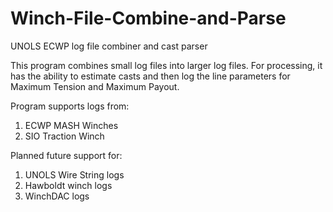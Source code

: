 # Winch-File-Combine-and-Parse
UNOLS ECWP log file combiner and cast parser

This program combines small log files into larger log files. For processing, it has the ability to estimate casts and then log the line parameters for Maximum Tension and Maximum Payout.

Program supports logs from:
1. ECWP MASH Winches
2. SIO Traction Winch

Planned future support for:
1. UNOLS Wire String logs
2. Hawboldt winch logs
3. WinchDAC logs
